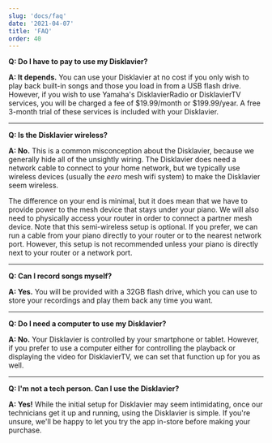 ```yaml
---
slug: 'docs/faq'
date: '2021-04-07'
title: 'FAQ'
order: 40
---
```


**Q: Do I have to pay to use my Disklavier?**

**A: It depends.** You can use your Disklavier at no cost if you only wish to play back built-in songs and those you load in from a USB flash drive. However, if you wish to use Yamaha's DisklavierRadio or DisklavierTV services, you will be charged a fee of $19.99/month or $199.99/year. A free 3-month trial of these services is included with your Disklavier.

---

**Q: Is the Disklavier wireless?**

**A: No.** This is a common misconception about the Disklavier, because we generally hide all of the unsightly wiring. The Disklavier does need a network cable to connect to your home network, but we typically use wireless devices (usually the _eero_ mesh wifi system) to make the Disklavier seem wireless.

The difference on your end is minimal, but it does mean that we have to provide power to the mesh device that stays under your piano. We will also need to physically access your router in order to connect a partner mesh device. Note that this semi-wireless setup is optional. If you prefer, we can run a cable from your piano directly to your router or to the nearest network port. However, this setup is not recommended unless your piano is directly next to your router or a network port.

---

**Q: Can I record songs myself?**

**A: Yes.** You will be provided with a 32GB flash drive, which you can use to store your recordings and play them back any time you want.

---

**Q: Do I need a computer to use my Disklavier?**

**A: No.** Your Disklavier is controlled by your smartphone or tablet. However, if you prefer to use a computer either for controlling the playback or displaying the video for DisklavierTV, we can set that function up for you as well.

---

**Q: I'm not a tech person. Can I use the Disklavier?**

**A: Yes!** While the initial setup for Disklavier may seem intimidating, once our technicians get it up and running, using the Disklavier is simple. If you're unsure, we'll be happy to let you try the app in-store before making your purchase.
